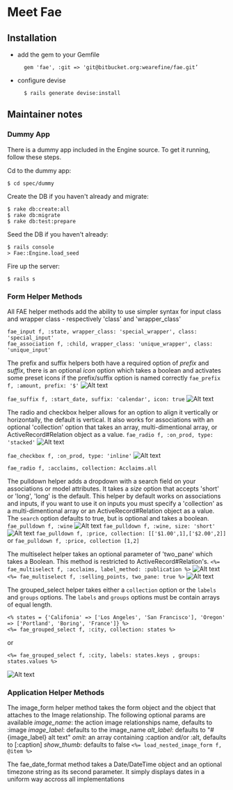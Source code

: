# Meet Fae

## Installation

* add the gem to your Gemfile

		gem 'fae', :git => 'git@bitbucket.org:wearefine/fae.git’

* configure devise

		$ rails generate devise:install

## Maintainer notes

### Dummy App

There is a dummy app included in the Engine source. To get it running, follow these steps.

Cd to the dummy app:

```
$ cd spec/dummy
```

Create the DB if you haven't already and migrate:

```
$ rake db:create:all
$ rake db:migrate
$ rake db:test:prepare
```

Seed the DB if you haven't already:

```
$ rails console
> Fae::Engine.load_seed
```

Fire up the server:

```
$ rails s
```

### Form Helper Methods

All FAE helper methods add the ability to use simpler syntax for input class and wrapper class - respectively 'class' and 'wrapper_class'
```
fae_input f, :state, wrapper_class: 'special_wrapper', class: 'special_input'
fae_association f, :child, wrapper_class: 'unique_wrapper', class: 'unique_input'
```

The prefix and suffix helpers both have a required option of *prefix* and *suffix*, there is an optional *icon* option which takes a boolean and activates some preset icons if the prefix/suffix option is named correctly
`fae_prefix f, :amount, prefix: '$'`
![Alt text](http://www.afinesite.com/fae/fae_prefix.jpg)

`fae_suffix f, :start_date, suffix: 'calendar', icon: true`
![Alt text](http://www.afinesite.com/fae/fae_suffix.jpg)

The radio and checkbox helper allows for an option to align it vertically or horizontally, the default is vertical. It also works for associations with an optional 'collection' option that takes an array, multi-dimentional array, or ActiveRecord#Relation object as a value.
`fae_radio f, :on_prod, type: 'stacked'`
![Alt text](http://www.afinesite.com/fae/fae_radio_stacked.png)

`fae_checkbox f, :on_prod, type: 'inline'`
![Alt text](http://www.afinesite.com/fae/fae_radio_inline.png)

`fae_radio f, :acclaims, collection: Acclaims.all`

The pulldown helper adds a dropdown with a search field on your associations or model attributes. It takes a *size* option that accepts 'short' or 'long', 'long' is the default. This helper by default works on associations and inputs, if you want to use it on inputs you must specify a 'collection' as a multi-dimentional array or an ActiveRecord#Relation object as a value. The `search` option defaults to true, but is optional and takes a boolean.
`fae_pulldown f, :wine`
![Alt text](http://www.afinesite.com/fae/long_pulldown.png)
`fae_pulldown f, :wine, size: 'short'`
![Alt text](http://www.afinesite.com/fae/short_pulldown.png)
`fae_pulldown f, :price, collection: [['$1.00',1],['$2.00',2]]` or `fae_pulldown f, :price, collection [1,2]`

The multiselect helper takes an optional parameter of 'two_pane' which takes a Boolean. This method is restricted to ActiveRecord#Relation's.
`<%= fae_multiselect f, :acclaims, label_method: :publication %>`
![Alt text](http://www.afinesite.com/fae/multiselect_dropdown.png)
`<%= fae_multiselect f, :selling_points, two_pane: true %>`
![Alt text](http://www.afinesite.com/fae/multiselect_two_pane.png)

The grouped_select helper takes either a `collection` option or the `labels` and `groups` options. The `labels` and `groups` options must be contain arrays of equal length.
```
<% states = {'Califonia' => ['Los Angeles', 'San Francisco'], 'Oregon' => ['Portland', 'Boring', 'France']} %>
<%= fae_grouped_select f, :city, collection: states %>
```
or
```
<%= fae_grouped_select f, :city, labels: states.keys , groups: states.values %>
```
![Alt text](http://www.afinesite.com/fae/fae_grouped_select.png)


### Application Helper Methods

The image_form helper method takes the form object and the object that attaches to the Image relationship. The following optional params are available
*image_name*: the action image relationships name, defaults to :image
*image_label*: defaults to the image_name
*alt_label*: defaults to "#{image_label} alt text"
*omit*: an array containing :caption and/or :alt, defaults to [:caption]
*show_thumb*: defaults to false
`<%= load_nested_image_form f, @item %>`

The fae_date_format method takes a Date/DateTime object and an optional timezone string as its second parameter. It simply displays dates in a uniform way accross all implementations




